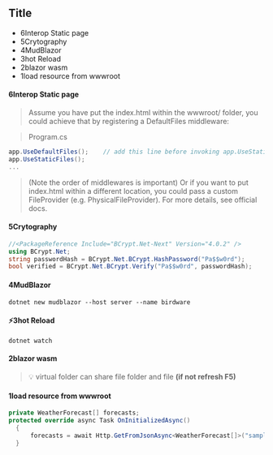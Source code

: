 ## Title
- 6Interop Static page
- 5Crytography
- 4MudBlazor
- 3hot Reload
- 2blazor wasm
- 1load resource from wwwroot
#### 6Interop Static page
> Assume you have put the index.html within the wwwroot/ folder, you could achieve that by registering a DefaultFiles middleware:

> Program.cs
```cs
app.UseDefaultFiles();    // add this line before invoking app.UseStaticFiles();
app.UseStaticFiles();
...
```
> (Note the order of middlewares is important)
> Or if you want to put index.html within a different location, you could pass a custom FileProvider (e.g. PhysicalFileProvider). For more details, see official docs.
#### 5Crytography
```cs
//<PackageReference Include="BCrypt.Net-Next" Version="4.0.2" />
using BCrypt.Net;
string passwordHash = BCrypt.Net.BCrypt.HashPassword("Pa$$w0rd");
bool verified = BCrypt.Net.BCrypt.Verify("Pa$$w0rd", passwordHash);
```
#### 4MudBlazor
```shell
dotnet new mudblazor --host server --name birdware
```
#### ⚡3hot Reload
```shell
dotnet watch
```
#### 2blazor wasm 
> 💡 virtual folder  can share file folder and file **(if not refresh F5)**
#### 1load resource from wwwroot
```c#
private WeatherForecast[] forecasts;
protected override async Task OnInitializedAsync()
  {
      forecasts = await Http.GetFromJsonAsync<WeatherForecast[]>("sample-data/weather.json");
  }
```
